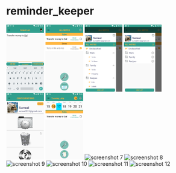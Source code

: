 # reminder_keeper
<div>
<img src="https://github.com/surreal/reminder_keeper/blob/master/images/1.png" width="100" title="screenshot 1">
<img src="https://github.com/surreal/reminder_keeper/blob/master/images/2.png" width="100" title="screenshot 2">
<img src="https://github.com/surreal/reminder_keeper/blob/master/images/3.png" width="100" title="screenshot 3">
<img src="https://github.com/surreal/reminder_keeper/blob/master/images/4.png" width="100" title="screenshot 4">
<img src="https://github.com/surreal/reminder_keeper/blob/master/images/5.png" width="100" title="screenshot 5">
<img src="https://github.com/surreal/reminder_keeper/blob/master/images/6.png" width="100" title="screenshot 6">
<img src="https://github.com/surreal/reminder_keeper/blob/master/images/7.png" width="100" title="screenshot 7">
<img src="https://github.com/surreal/reminder_keeper/blob/master/images/8.png" width="100" title="screenshot 8">
<img src="https://github.com/surreal/reminder_keeper/blob/master/images/9.png" width="100" title="screenshot 9">
<img src="https://github.com/surreal/reminder_keeper/blob/master/images/10.png" width="100" title="screenshot 10">
<img src="https://github.com/surreal/reminder_keeper/blob/master/images/11.png" width="100" title="screenshot 11">
<img src="https://github.com/surreal/reminder_keeper/blob/master/images/12.png" width="100" title="screenshot 12">
</div>
